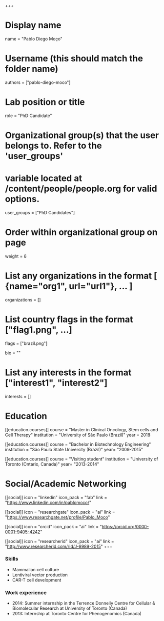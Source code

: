 +++
# Display name
name = "Pablo Diego Moço"

# Username (this should match the folder name)
authors = ["pablo-diego-moco"]

# Lab position or title
role = "PhD Candidate"

# Organizational group(s) that the user belongs to. Refer to the 'user_groups'
# variable located at /content/people/people.org for valid options.
user_groups = ["PhD Candidates"]

# Order within organizational group on page
weight = 6

# List any organizations in the format [ {name="org1", url="url1"}, ... ]
organizations = []

# List country flags in the format ["flag1.png", ...]
flags = ["brazil.png"]

bio = ""

# List any interests in the format ["interest1", "interest2"]
interests = []

# Education 
[[education.courses]]
  course = "Master in Clinical Oncology, Stem cells and Cell Therapy"
  institution = "University of São Paulo (Brazil)"
  year = 2018

[[education.courses]]
  course = "Bachelor in Biotechnology Engineering"
  institution = "São Paulo State University (Brazil)"
  year= "2009-2015"

[[education.courses]]
  course = "Visiting student"
  institution = "University of Toronto (Ontario, Canada)"
  year= "2013-2014"

# Social/Academic Networking
[[social]]
  icon = "linkedin"
  icon_pack = "fab"
  link = "https://www.linkedin.com/in/pablomoco/"

[[social]]
  icon = "researchgate"
  icon_pack = "ai"
  link = "https://www.researchgate.net/profile/Pablo_Moco"

[[social]]
  icon = "orcid"
  icon_pack = "ai"
  link = "https://orcid.org/0000-0001-9405-4242"

[[social]]
  icon = "researcherid"
  icon_pack = "ai"
  link = "http://www.researcherid.com/rid/J-9989-2015"
+++

### Skills
- Mammalian cell culture
- Lentiviral vector production
- CAR-T cell development

### Work experience
- 2014: Summer internship in the Terrence Donnelly Centre for Cellular &
  Biomolecular Research at University of Toronto (Canada)
- 2013: Internship at Toronto Centre for Phenogenomics (Canada)
